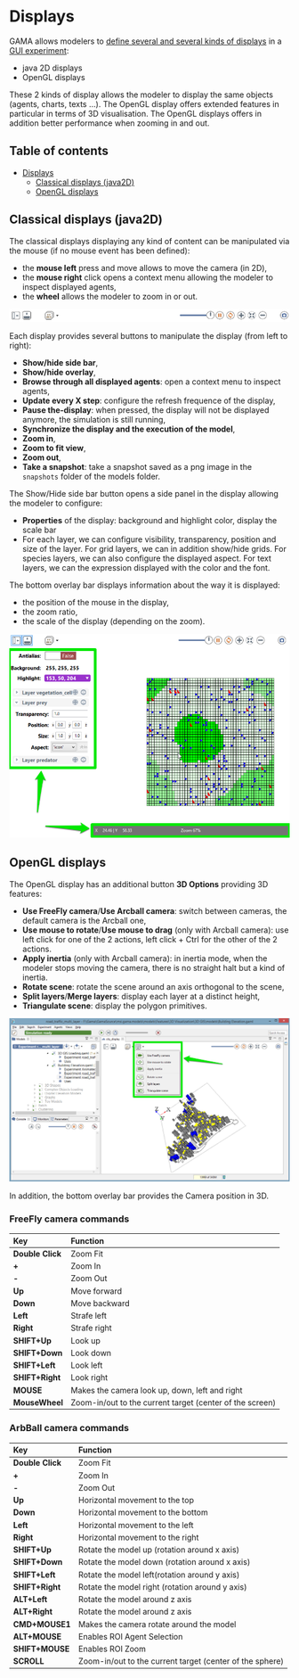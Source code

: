 
# Displays

GAMA allows modelers to [define several and several kinds of displays](DefiningDisplaysGeneralities) in a [GUI experiment](DefiningGUIExperiment):
  * java 2D displays
  * OpenGL displays

These 2 kinds of display allows the modeler to display the same objects (agents, charts, texts ...). The OpenGL display offers extended features in particular in terms of 3D visualisation.
The OpenGL displays offers in addition better performance when zooming in and out.

## Table of contents 

* [Displays](#displays)
	* [Classical displays (java2D)](#classical-displays-java2d)
	* [OpenGL displays](#opengl-displays)


## Classical displays (java2D)

The classical displays displaying any kind of content can be manipulated via the mouse (if no mouse event has been defined):
* the **mouse left** press and move allows to move the camera (in 2D),
* the **mouse right** click opens a context menu allowing the modeler to inspect displayed agents,
* the **wheel** allows the modeler to zoom in or out.

![images/display-java2D.png](resources/images/runningExperiments/display-java2D.png)


Each display provides several buttons to manipulate the display (from left to right):
  * **Show/hide side bar**,
  * **Show/hide overlay**,
  * **Browse through all displayed agents**: open a context menu to inspect agents,
  * **Update every X step**: configure the refresh frequence of the display,
  * **Pause the-display**: when pressed, the display will not be displayed anymore, the simulation is still running,
  * **Synchronize the display and the execution of the model**,
  * **Zoom in**,
  * **Zoom to fit view**,
  * **Zoom out**,
  * **Take a snapshot**: take a snapshot saved as a png image in the `snapshots` folder of the models folder.

The Show/Hide side bar button opens a side panel in the display allowing the modeler to configure:
  * **Properties** of the display: background and highlight color, display the scale bar
  * For each layer, we can configure visibility, transparency, position and size of the layer. For grid layers, we can in addition show/hide grids. For species layers, we can also configure the displayed aspect. For text layers, we can the expression displayed with the color and the font.

The bottom overlay bar displays information about the way it is displayed:
  * the position of the mouse in the display,
  * the zoom ratio,
  * the scale of the display (depending on the zoom).

![images/display-sidebar-overlay.png](resources/images/runningExperiments/display-sidebar-overlay.png)




## OpenGL displays

The OpenGL display has an additional button **3D Options** providing 3D features:
  * **Use FreeFly camera**/**Use Arcball camera**: switch between cameras, the default camera is the Arcball one,
  * **Use mouse to rotate**/**Use mouse to drag** (only with Arcball camera): use left click for one of the 2 actions, left click + Ctrl for the other of the 2 actions.
  * **Apply inertia** (only with Arcball camera): in inertia mode, when the modeler stops moving the camera, there is no straight halt but a kind of inertia.
  * **Rotate scene**: rotate the scene around an axis orthogonal to the scene,
  * **Split layers**/**Merge layers**: display each layer at a distinct height,
  * **Triangulate scene**: display the polygon primitives.

![images/display-OpenGL.png](resources/images/runningExperiments/display-OpenGL.png)

In addition, the bottom overlay bar provides the Camera position in 3D.

### FreeFly camera commands

| **Key** | **Function** |
|:--------------------------|:-----------------------------------------------------------|
| **Double Click** | Zoom Fit     |
| **+**   | Zoom In      |
| **-**   | Zoom Out     |
| **Up**  | Move forward |
| **Down**| Move backward|
| **Left**| Strafe left  |
| **Right**| Strafe right |
| **SHIFT+Up**| Look up      |
| **SHIFT+Down**| Look down    |
| **SHIFT+Left**| Look left    |
| **SHIFT+Right**| Look right   |
| **MOUSE**| Makes the camera look up, down, left and right |
| **MouseWheel**| Zoom-in/out to the current target (center of the screen)|

### ArbBall camera commands

| **Key** | **Function** |
|:--------------------------|:-----------------------------------------------------------|
| **Double Click** | Zoom Fit     |
| **+**   | Zoom In      |
| **-**   | Zoom Out     |
| **Up**  | Horizontal movement to the top|
| **Down**| Horizontal movement to the bottom|
| **Left**| Horizontal movement to the left |
| **Right**| Horizontal movement to the right|
| **SHIFT+Up**| Rotate the model up (rotation around x axis)|
| **SHIFT+Down**| Rotate the model down (rotation around x axis)|
| **SHIFT+Left**| Rotate the model left(rotation around y axis)|
| **SHIFT+Right**| Rotate the model right (rotation around y axis)|
| **ALT+Left**|   Rotate the model around z axis|
| **ALT+Right**| Rotate the model around z axis|
| **CMD+MOUSE1** | Makes the camera rotate around the model |
| **ALT+MOUSE**| Enables ROI Agent Selection |
| **SHIFT+MOUSE**| Enables ROI Zoom |
| **SCROLL**| Zoom-in/out to the current target (center of the sphere)|